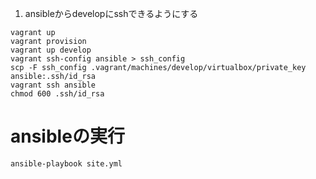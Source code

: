 
1. ansibleからdevelopにsshできるようにする
```
vagrant up
vagrant provision
vagrant up develop
vagrant ssh-config ansible > ssh_config
scp -F ssh_config .vagrant/machines/develop/virtualbox/private_key ansible:.ssh/id_rsa
vagrant ssh ansible
chmod 600 .ssh/id_rsa
```

# ansibleの実行
```
ansible-playbook site.yml
```